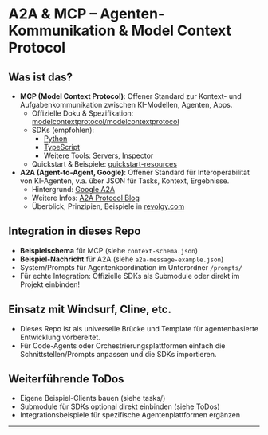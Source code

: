 # A2A & MCP – Agenten-Kommunikation & Model Context Protocol

## Was ist das?
- **MCP (Model Context Protocol)**: Offener Standard zur Kontext- und Aufgabenkommunikation zwischen KI-Modellen, Agenten, Apps.  
  - Offizielle Doku & Spezifikation: [modelcontextprotocol/modelcontextprotocol](https://github.com/modelcontextprotocol/modelcontextprotocol)
  - SDKs (empfohlen):  
    - [Python](https://github.com/modelcontextprotocol/python-sdk)
    - [TypeScript](https://github.com/modelcontextprotocol/typescript-sdk)
    - Weitere Tools: [Servers](https://github.com/modelcontextprotocol/servers), [Inspector](https://github.com/modelcontextprotocol/inspector)
  - Quickstart & Beispiele: [quickstart-resources](https://github.com/modelcontextprotocol/quickstart-resources)
- **A2A (Agent-to-Agent, Google)**: Offener Standard für Interoperabilität von KI-Agenten, v.a. über JSON für Tasks, Kontext, Ergebnisse.
  - Hintergrund: [Google A2A](https://developers.googleblog.com/en/a2a-a-new-era-of-agent-interoperability/)
  - Weitere Infos: [A2A Protocol Blog](https://a2aprotocol.ai/blog/a2a-travel-planner-openrouter)
  - Überblick, Prinzipien, Beispiele in [revolgy.com](https://www.revolgy.com/insights/blog/building-business-applications-with-google-cloud-ai-agent-tools)

## Integration in dieses Repo
- **Beispielschema** für MCP (siehe `context-schema.json`)
- **Beispiel-Nachricht** für A2A (siehe `a2a-message-example.json`)
- System/Prompts für Agentenkoordination im Unterordner `/prompts/`
- Für echte Integration: Offizielle SDKs als Submodule oder direkt im Projekt einbinden!

## Einsatz mit Windsurf, Cline, etc.
- Dieses Repo ist als universelle Brücke und Template für agentenbasierte Entwicklung vorbereitet.
- Für Code-Agents oder Orchestrierungsplattformen einfach die Schnittstellen/Prompts anpassen und die SDKs importieren.

## Weiterführende ToDos
- Eigene Beispiel-Clients bauen (siehe tasks/)
- Submodule für SDKs optional direkt einbinden (siehe ToDos)
- Integrationsbeispiele für spezifische Agentenplattformen ergänzen

---